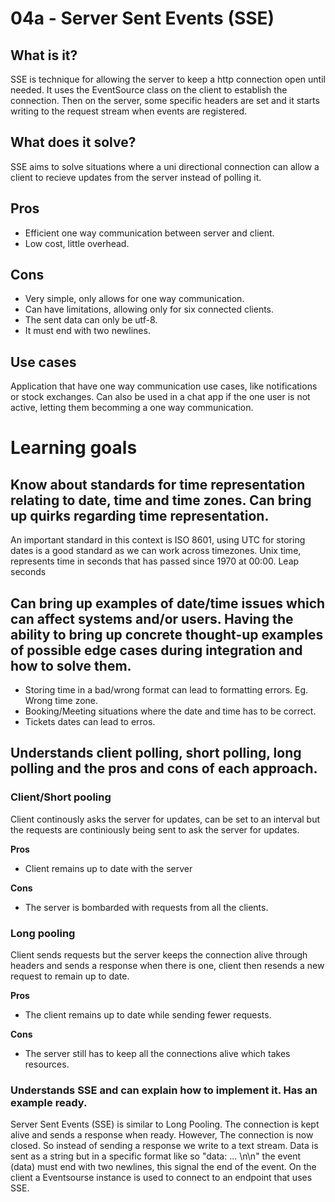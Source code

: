 # 04a - Server Sent Events (SSE)

## What is it?

SSE is technique for allowing the server to keep a http connection open until needed. It uses the EventSource class on the client to establish the connection. Then on the server, some specific headers are set and it starts writing to the request stream when events are registered.

## What does it solve?

SSE aims to solve situations where a uni directional connection can allow a client to recieve updates from the server instead of polling it.

## Pros

- Efficient one way communication between server and client.
- Low cost, little overhead.

## Cons

- Very simple, only allows for one way communication.
- Can have limitations, allowing only for six connected clients.
- The sent data can only be utf-8.
- It must end with two newlines.

## Use cases

Application that have one way communication use cases, like notifications or stock exchanges. Can also be used in a chat app if the one user is not active, letting them becomming a one way communication.

# Learning goals

## Know about standards for time representation relating to date, time and time zones. Can bring up quirks regarding time representation.

An important standard in this context is ISO 8601, using UTC for storing dates is a good standard as we can work across timezones.
Unix time, represents time in seconds that has passed since 1970 at 00:00.
Leap seconds

## Can bring up examples of date/time issues which can affect systems and/or users. Having the ability to bring up concrete thought-up examples of possible edge cases during integration and how to solve them.

- Storing time in a bad/wrong format can lead to formatting errors. Eg. Wrong time zone.
- Booking/Meeting situations where the date and time has to be correct.
- Tickets dates can lead to erros.

## Understands client polling, short polling, long polling and the pros and cons of each approach.

### Client/Short pooling

Client continously asks the server for updates, can be set to an interval but the requests are continiously being sent to ask the server for updates.

**Pros**

- Client remains up to date with the server

**Cons**

- The server is bombarded with requests from all the clients.

### Long pooling

Client sends requests but the server keeps the connection alive through headers and sends a response when there is one, client then resends a new request to remain up to date.

**Pros**

- The client remains up to date while sending fewer requests.

**Cons**

- The server still has to keep all the connections alive which takes resources.

### Understands SSE and can explain how to implement it. Has an example ready.

Server Sent Events (SSE) is similar to Long Pooling. The connection is kept alive and sends a response when ready. However, The connection is now closed. So instead of sending a response we write to a text stream. Data is sent as a string but in a specific format like so "data: ... \n\n" the event (data) must end with two newlines, this signal the end of the event.
On the client a Eventsourse instance is used to connect to an endpoint that uses SSE.
